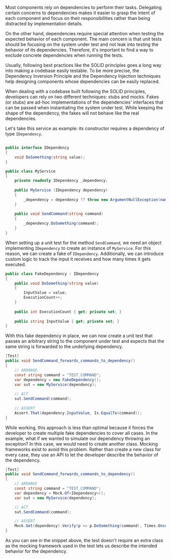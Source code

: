 Most components rely on dependencies to perform their tasks. Delegating certain concerns to dependencies makes it easier to grasp the intent of each component and focus on their responsibilities rather than being distracted by implementation details.

On the other hand, dependencies require special attention when testing the expected behavior of each component.  The main concern is that unit tests should be focusing on the system under test and not leak into testing the behavior of its dependencies. Therefore, it's important to find a way to exclude concrete dependencies when running the tests. 

Usually, following best practices like the SOLID principles goes a long way into making a codebase easily testable. To be more precise, the Dependency Inversion Principle and the Dependency Injection techniques help designing components whose dependencies can be easily replaced.

When dealing with a codebase built following the SOLID principles, developers can rely on two different techniques: stubs and mocks. Fakes (or stubs) are ad-hoc implementations of the dependencies' interfaces that can be passed when instantiating the system under test. While keeping the shape of the dependency, the fakes will not behave like the real dependencies.

Let's take this service as example: its constructor requires a dependency of type `IDependency`.

```csharp

public interface IDependency
{
	void DoSomething(string value);
}

public class MyService
{ 
	private readonly IDependency _dependency;
	
	public MyService (IDependency dependency)
	{
		_dependency = dependency ?? throw new ArgumentNullException(nameof(dependency));
	}
	
	public void SendCommand(string command)
	{
		_dependency.DoSomething(command);
	}
} 
```
When setting up a unit test for the method `SendCommand`, we need an object implementing `IDependency` to create an instance of `MyService`. 
For this reason, we can create a fake of `IDependency`. Additionally, we can introduce custom logic to track the input it receives and how many times it gets executed.
```csharp
public class FakeDependency : IDependency
{
	public void DoSomething(string value)
	{
		InputValue = value;
		ExecutionCount++;
	}
	
	public int ExecutionCount { get; private set; }
	
	public string InputValue { get; private set; }
}
```
With this fake dependency in place, we can now create a unit test that passes an arbitrary string to the component under test and expects that the same string is forwarded to the underlying dependency.
```csharp
[Test]
public void SendCommand_forwards_commands_to_dependency()
{
	// ARRANGE
	const string command = "TEST_COMMAND";
	var dependency = new FakeDependency();
	var sut = new MyService(dependency);
	
	// ACT
	sut.SendCommand(command);
	
	// ASSERT
	Assert.That(dependency.InputValue, Is.EqualTo(command));
}
```
While working, this approach is less than optimal because it forces the developer to create multiple fake dependencies to cover all cases. In the example, what if we wanted to simulate our dependency throwing an exception? In this case, we would need to create another class.
Mocking frameworks exist to avoid this problem. Rather than create a new class for every case, they use an API to let the developer describe the behavior of the dependency.
```csharp
[Test]
public void SendCommand_forwards_commands_to_dependency()
{
	// ARRANGE
	const string command = "TEST_COMMAND";
	var dependency = Mock.Of<IDependency>();
	var sut = new MyService(dependency);

	// ACT
	sut.SendCommand(command);

	// ASSERT
	Mock.Get(dependency).Verify(p => p.DoSomething(command), Times.Once());
}
```
As you can see in the snippet above, the test doesn't require an extra class as the mocking framework used in the test lets us describe the intended behavior for the dependency.